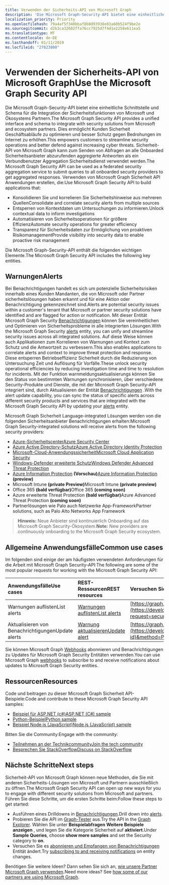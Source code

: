 ```yaml
---
title: Verwenden der Sicherheits-API von Microsoft Graph
description: 'Die Microsoft Graph-Security-API bietet eine einheitliche Schnittstelle und Schema für die Integration der Sicherheitsfunktionen von Microsoft und Ökosystems Partnern. Dies ermöglicht Kunden Sicherheit Geschäftsabläufe zu optimieren und besser Schutz gegen Bedrohungen im Internet zu erhöhen. Sicherheit-API von Microsoft Graph kann zum Senden von Abfragen an alle Onboarded Sicherheitsanbieter abzurufenden aggregierte Antworten als ein Verbundbenutzer Aggregation Sicherheitsdienst verwendet werden. Verwenden von Microsoft Graph Sicherheit API Anwendungen erstellen, die:'
localization_priority: Priority
ms.openlocfilehash: 79a4af5f340bbaf8b8d93938e83a60b524f9be2e
ms.sourcegitcommit: d2b3ca32602ffa76cc7925d7f4d1e2258e611ea5
ms.translationtype: MT
ms.contentlocale: de-DE
ms.lasthandoff: 01/11/2019
ms.locfileid: "27823800"
---
```

# <a name="use-the-microsoft-graph-security-api"></a><span data-ttu-id="9aa61-106">Verwenden der Sicherheits-API von Microsoft Graph</span><span class="sxs-lookup"><span data-stu-id="9aa61-106">Use the Microsoft Graph Security API</span></span>

<span data-ttu-id="9aa61-107">Die Microsoft Graph-Security-API bietet eine einheitliche Schnittstelle und Schema für die Integration der Sicherheitsfunktionen von Microsoft und Ökosystems Partnern.</span><span class="sxs-lookup"><span data-stu-id="9aa61-107">The Microsoft Graph Security API provides a unified interface and schema to integrate with security solutions from Microsoft and ecosystem partners.</span></span> <span data-ttu-id="9aa61-108">Dies ermöglicht Kunden Sicherheit Geschäftsabläufe zu optimieren und besser Schutz gegen Bedrohungen im Internet zu erhöhen.</span><span class="sxs-lookup"><span data-stu-id="9aa61-108">This empowers customers to streamline security operations and better defend against increasing cyber threats.</span></span> <span data-ttu-id="9aa61-109">Sicherheit-API von Microsoft Graph kann zum Senden von Abfragen an alle Onboarded Sicherheitsanbieter abzurufenden aggregierte Antworten als ein Verbundbenutzer Aggregation Sicherheitsdienst verwendet werden.</span><span class="sxs-lookup"><span data-stu-id="9aa61-109">The Microsoft Graph Security API can be used as a federated security aggregation service to submit queries to all onboarded security providers to get aggregated responses.</span></span> <span data-ttu-id="9aa61-110">Verwenden von Microsoft Graph Sicherheit API Anwendungen erstellen, die:</span><span class="sxs-lookup"><span data-stu-id="9aa61-110">Use Microsoft Graph Security API to build applications that:</span></span>

- <span data-ttu-id="9aa61-111">Konsolidieren Sie und korrelieren Sie Sicherheitshinweise aus mehreren Quellen</span><span class="sxs-lookup"><span data-stu-id="9aa61-111">Consolidate and correlate security alerts from multiple sources</span></span>
- <span data-ttu-id="9aa61-112">Entsperren von Kontextdaten um Untersuchungen zu informieren.</span><span class="sxs-lookup"><span data-stu-id="9aa61-112">Unlock contextual data to inform investigations</span></span>
- <span data-ttu-id="9aa61-113">Automatisieren von Sicherheitsoperationen für größere Effizienz</span><span class="sxs-lookup"><span data-stu-id="9aa61-113">Automate security operations for greater efficiency</span></span>
- <span data-ttu-id="9aa61-114">Transparenz für Sicherheitsdaten zur Ermöglichung von proaktiven Risikomanagement</span><span class="sxs-lookup"><span data-stu-id="9aa61-114">Provide visibility into security data to enable proactive risk management</span></span>

<span data-ttu-id="9aa61-115">Die Microsoft Graph-Security-API enthält die folgenden wichtigen Elemente.</span><span class="sxs-lookup"><span data-stu-id="9aa61-115">The Microsoft Graph Security API includes the following key entities.</span></span>

## <a name="alerts"></a><span data-ttu-id="9aa61-116">Warnungen</span><span class="sxs-lookup"><span data-stu-id="9aa61-116">Alerts</span></span>

<span data-ttu-id="9aa61-117">Bei Benachrichtigungen handelt es sich um potenzielle Sicherheitsrisiken innerhalb eines Kunden Mandanten, die von Microsoft oder Partner sicherheitslösungen haben erkannt und für eine Aktion oder Benachrichtigung gekennzeichnet sind.</span><span class="sxs-lookup"><span data-stu-id="9aa61-117">Alerts are potential security issues within a customer's tenant that Microsoft or partner security solutions have identified and are flagged for action or notification.</span></span> <span data-ttu-id="9aa61-118">Mit dieser Entität Microsoft Graph Security [Benachrichtigungen](alert.md) können Sie vereinheitlichen und Optimieren von Sicherheitsprobleme in alle integrierten Lösungen.</span><span class="sxs-lookup"><span data-stu-id="9aa61-118">With the Microsoft Graph Security [alerts](alert.md) entity, you can unify and streamline security  issues across all integrated solutions.</span></span> <span data-ttu-id="9aa61-119">Auf diese Weise können auch Applikationen zum Korrelieren von Warnungen und Kontext zum Schutz und die Antwortzeit zu verbessern.</span><span class="sxs-lookup"><span data-stu-id="9aa61-119">This also enables applications to correlate alerts and context to improve threat protection and response.</span></span> <span data-ttu-id="9aa61-120">Diese entsperren Betriebseffizienz Sicherheit durch die Reduzierung von Untersuchung Zeit und Auflösung für Vorfälle.</span><span class="sxs-lookup"><span data-stu-id="9aa61-120">These unlock security operational efficiencies by reducing investigation time and time to resolution for incidents.</span></span> <span data-ttu-id="9aa61-121">Mit der Funktion warnmeldungsaktualisierungs können Sie den Status von bestimmten Warnungen synchronisieren, über verschiedene Security-Produkte und Dienste, die mit der Microsoft Graph Security-API integriert sind, durch Aktualisieren der Entität [Benachrichtigungen](alert.md) .</span><span class="sxs-lookup"><span data-stu-id="9aa61-121">With the alert update capability, you can sync the status of specific alerts across different security products and services that are integrated with the Microsoft Graph Security API by updating your [alerts](alert.md) entity.</span></span>

<span data-ttu-id="9aa61-122">Microsoft Graph Sicherheit Language-integrated Lösungen werden von die folgenden Sicherheitsanbieter Benachrichtigungen erhalten:</span><span class="sxs-lookup"><span data-stu-id="9aa61-122">Microsoft Graph Security-integrated solutions will receive alerts from the following security providers:</span></span>

- [<span data-ttu-id="9aa61-123">Azure-Sicherheitscenter</span><span class="sxs-lookup"><span data-stu-id="9aa61-123">Azure Security Center</span></span>](https://docs.microsoft.com/azure/security-center/security-center-alerts-type)
- [<span data-ttu-id="9aa61-124">Azure Active Directory-Schutz</span><span class="sxs-lookup"><span data-stu-id="9aa61-124">Azure Active Directory Identity Protection</span></span>](https://docs.microsoft.com/azure/active-directory/identity-protection/playbook)
- [<span data-ttu-id="9aa61-125">Microsoft-Cloud-Anwendungssicherheit</span><span class="sxs-lookup"><span data-stu-id="9aa61-125">Microsoft Cloud Application Security</span></span>](https://docs.microsoft.com/cloud-app-security/monitor-alerts )
- [<span data-ttu-id="9aa61-126">Windows-Defender erweiterte Schutz</span><span class="sxs-lookup"><span data-stu-id="9aa61-126">Windows Defender Advanced Threat Protection</span></span>](https://docs.microsoft.com/windows/security/threat-protection/windows-defender-atp/attack-simulations-windows-defender-advanced-threat-protection)
- <span data-ttu-id="9aa61-127">[Azure Information Protection](https://docs.microsoft.com/azure/information-protection/faqs#i-see-azure-information-protection-is-listed-as-a-security-provider-for-microsoft-graph-securityhow-does-this-work-and-what-alerts-will-i-receive) **(Vorschau)**</span><span class="sxs-lookup"><span data-stu-id="9aa61-127">[Azure Information Protection](https://docs.microsoft.com/azure/information-protection/faqs#i-see-azure-information-protection-is-listed-as-a-security-provider-for-microsoft-graph-securityhow-does-this-work-and-what-alerts-will-i-receive) **(preview)**</span></span>
- <span data-ttu-id="9aa61-128">Microsoft Intune **(private Preview)**</span><span class="sxs-lookup"><span data-stu-id="9aa61-128">Microsoft Intune **(private preview)**</span></span>
- <span data-ttu-id="9aa61-129">Office 365 **(bald verfügbar)**</span><span class="sxs-lookup"><span data-stu-id="9aa61-129">Office 365 **(coming soon)**</span></span>
- <span data-ttu-id="9aa61-130">Azure erweiterte Threat Protection **(bald verfügbar)**</span><span class="sxs-lookup"><span data-stu-id="9aa61-130">Azure Advanced Threat Protection **(coming soon)**</span></span>
- <span data-ttu-id="9aa61-131">Partnerlösungen wie Palo auch Netzwerke App-Framework</span><span class="sxs-lookup"><span data-stu-id="9aa61-131">Partner solutions, such as Palo Alto Networks App Framework</span></span>

> <span data-ttu-id="9aa61-132">**Hinweis:** Neue Anbieter sind kontinuierlich Onboarding auf das Microsoft Graph Security-Ökosystem.</span><span class="sxs-lookup"><span data-stu-id="9aa61-132">**Note:** New providers are continuously onboarding to the Microsoft Graph Security ecosystem.</span></span>

## <a name="common-use-cases"></a><span data-ttu-id="9aa61-133">Allgemeine Anwendungsfälle</span><span class="sxs-lookup"><span data-stu-id="9aa61-133">Common use cases</span></span>

<span data-ttu-id="9aa61-134">Im folgenden sind einige der am häufigsten verwendeten Anforderungen für die Arbeit mit Microsoft Graph Security-API:</span><span class="sxs-lookup"><span data-stu-id="9aa61-134">The following are some of the most popular requests for working with the Microsoft Graph Security API:</span></span>

| <span data-ttu-id="9aa61-135">**Anwendungsfälle**</span><span class="sxs-lookup"><span data-stu-id="9aa61-135">**Use cases**</span></span>   | <span data-ttu-id="9aa61-136">**REST-Ressourcen**</span><span class="sxs-lookup"><span data-stu-id="9aa61-136">**REST resources**</span></span> | <span data-ttu-id="9aa61-137">**Versuchen Sie es im Graph-Explorer**</span><span class="sxs-lookup"><span data-stu-id="9aa61-137">**Try it in Graph Explorer**</span></span> |
|:---------------|:--------|:----------|
| <span data-ttu-id="9aa61-138">Warnungen auflisten</span><span class="sxs-lookup"><span data-stu-id="9aa61-138">List alerts</span></span> | [<span data-ttu-id="9aa61-139">Warnungen auflisten</span><span class="sxs-lookup"><span data-stu-id="9aa61-139">List alerts</span></span>](../api/alert-list.md) | [https://graph.microsoft.com/v1.0/security/alerts](https://developer.microsoft.com/graph/graph-explorer?request=security/alerts&method=GET&version=v1.0&GraphUrl=https://graph.microsoft.com) |
| <span data-ttu-id="9aa61-140">Aktualisieren von Benachrichtigungen</span><span class="sxs-lookup"><span data-stu-id="9aa61-140">Update alerts</span></span> | [<span data-ttu-id="9aa61-141">Warnung aktualisieren</span><span class="sxs-lookup"><span data-stu-id="9aa61-141">Update alert</span></span>](../api/alert-update.md) | [https://graph.microsoft.com/v1.0/security/alerts/{alert-id}](https://developer.microsoft.com/graph/graph-explorer?request=security/alerts/{alert-id}&method=PATCH&version=v1.0&GraphUrl=https://graph.microsoft.com) |

<span data-ttu-id="9aa61-142">Sie können Microsoft Graph [Webhooks](/graph/webhooks) abonnieren und Benachrichtigungen zu Updates für Microsoft Graph Security Entitäten verwenden.</span><span class="sxs-lookup"><span data-stu-id="9aa61-142">You can use Microsoft Graph [webhooks](/graph/webhooks) to subscribe to and receive notifications about updates to Microsoft Graph Security entities.</span></span>

## <a name="resources"></a><span data-ttu-id="9aa61-143">Ressourcen</span><span class="sxs-lookup"><span data-stu-id="9aa61-143">Resources</span></span>

<span data-ttu-id="9aa61-144">Code und beitragen zu dieser Microsoft Graph Sicherheit API-Beispiele:</span><span class="sxs-lookup"><span data-stu-id="9aa61-144">Code and contribute to these Microsoft Graph Security API samples:</span></span>

- [<span data-ttu-id="9aa61-145">Beispiel für ASP.NET (c#)</span><span class="sxs-lookup"><span data-stu-id="9aa61-145">ASP.NET (C#) sample</span></span>](https://github.com/microsoftgraph/aspnet-security-api-sample)
- [<span data-ttu-id="9aa61-146">Python-Beispiel</span><span class="sxs-lookup"><span data-stu-id="9aa61-146">Python sample</span></span>](https://github.com/microsoftgraph/python-security-rest-sample)
- [<span data-ttu-id="9aa61-147">Beispiel Node.js (JavaScript)</span><span class="sxs-lookup"><span data-stu-id="9aa61-147">Node.js (JavaScript) sample</span></span>](https://github.com/microsoftgraph/nodejs-security-sample)

<span data-ttu-id="9aa61-148">Bitten Sie die Community:</span><span class="sxs-lookup"><span data-stu-id="9aa61-148">Engage with the community:</span></span>

- [<span data-ttu-id="9aa61-149">Teilnehmen an der Technikcommunity</span><span class="sxs-lookup"><span data-stu-id="9aa61-149">Join the tech community</span></span>](https://aka.ms/graphsecuritycommunity)
- [<span data-ttu-id="9aa61-150">Besprechen Sie StackOverflow</span><span class="sxs-lookup"><span data-stu-id="9aa61-150">Discuss on StackOverflow</span></span>](https://stackoverflow.com/questions/tagged/microsoft-graph-security)

## <a name="next-steps"></a><span data-ttu-id="9aa61-151">Nächste Schritte</span><span class="sxs-lookup"><span data-stu-id="9aa61-151">Next steps</span></span>

<span data-ttu-id="9aa61-152">Sicherheit-API von Microsoft Graph können neue Methoden, die Sie mit anderen Sicherheits-Lösungen von Microsoft und Partnern ausschließlich zu öffnen.</span><span class="sxs-lookup"><span data-stu-id="9aa61-152">The Microsoft Graph Security API can open up new ways for you to engage with different security solutions from Microsoft and partners.</span></span> <span data-ttu-id="9aa61-153">Führen Sie diese Schritte, um die ersten Schritte beim:</span><span class="sxs-lookup"><span data-stu-id="9aa61-153">Follow these steps to get started:</span></span>

- <span data-ttu-id="9aa61-154">Ausführen eines Drilldowns in [Benachrichtigungen](alert.md).</span><span class="sxs-lookup"><span data-stu-id="9aa61-154">Drill down into [alerts](alert.md).</span></span>
- <span data-ttu-id="9aa61-155">Probieren Sie die API im [Graph-Tester](https://developer.microsoft.com/graph/graph-explorer) aus.</span><span class="sxs-lookup"><span data-stu-id="9aa61-155">Try the API in the [Graph Explorer](https://developer.microsoft.com/graph/graph-explorer).</span></span> <span data-ttu-id="9aa61-156">Wählen Sie unter **Beispielabfragen** **Weitere Beispiele anzeigen** , und legen Sie die Kategorie Sicherheit auf **aktiviert**.</span><span class="sxs-lookup"><span data-stu-id="9aa61-156">Under **Sample Queries**, choose **show more samples** and set the Security category to **on**.</span></span>
- <span data-ttu-id="9aa61-157">Versuchen Sie es [abonnieren und Empfangen von Benachrichtigungen](/graph/webhooks) Entität ändert.</span><span class="sxs-lookup"><span data-stu-id="9aa61-157">Try [subscribing to and receiving notifications](/graph/webhooks) on entity changes.</span></span>

<span data-ttu-id="9aa61-p106">Benötigen Sie weitere Ideen? Dann sehen Sie sich an, [wie unsere Partner Microsoft Graph verwenden](https://developer.microsoft.com/graph/graph/examples#partners).</span><span class="sxs-lookup"><span data-stu-id="9aa61-p106">Need more ideas? See [how some of our partners are using Microsoft Graph](https://developer.microsoft.com/graph/graph/examples#partners).</span></span>
